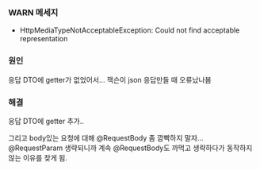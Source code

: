 ### WARN 메세지
- HttpMediaTypeNotAcceptableException: Could not find acceptable representation

### 원인
응답 DTO에 getter가 없었어서... 잭슨이 json 응답만들 때 오류났나봄

### 해결
응답 DTO에 getter 추가..

그리고 body있는 요청에 대해 @RequestBody 좀 깜빡하지 말자...
@RequestParam 생략되니까 계속 @RequestBody도 까먹고 생략하다가 동작하지 않는 이유를 찾게 됨.